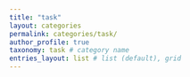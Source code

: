 ```yaml
---
title: "task"
layout: categories
permalink: categories/task/
author_profile: true
taxonomy: task # category name
entries_layout: list # list (default), grid
---
```

